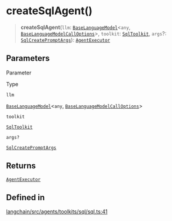 createSqlAgent()
================

> **createSqlAgent**(`llm`: [`BaseLanguageModel`](/docs/api/base_language/classes/BaseLanguageModel)<`any`, [`BaseLanguageModelCallOptions`](/docs/api/base_language/interfaces/BaseLanguageModelCallOptions)\>, `toolkit`: [`SqlToolkit`](/docs/api/agents_toolkits_sql/classes/SqlToolkit), `args`?: [`SqlCreatePromptArgs`](/docs/api/agents_toolkits_sql/interfaces/SqlCreatePromptArgs)): [`AgentExecutor`](/docs/api/agents/classes/AgentExecutor)

Parameters[](#parameters "Direct link to Parameters")
------------------------------------------------------

Parameter

Type

`llm`

[`BaseLanguageModel`](/docs/api/base_language/classes/BaseLanguageModel)<`any`, [`BaseLanguageModelCallOptions`](/docs/api/base_language/interfaces/BaseLanguageModelCallOptions)\>

`toolkit`

[`SqlToolkit`](/docs/api/agents_toolkits_sql/classes/SqlToolkit)

`args?`

[`SqlCreatePromptArgs`](/docs/api/agents_toolkits_sql/interfaces/SqlCreatePromptArgs)

Returns[](#returns "Direct link to Returns")
---------------------------------------------

[`AgentExecutor`](/docs/api/agents/classes/AgentExecutor)

Defined in[](#defined-in "Direct link to Defined in")
------------------------------------------------------

[langchain/src/agents/toolkits/sql/sql.ts:41](https://github.com/hwchase17/langchainjs/blob/1c1274d/langchain/src/agents/toolkits/sql/sql.ts#L41)